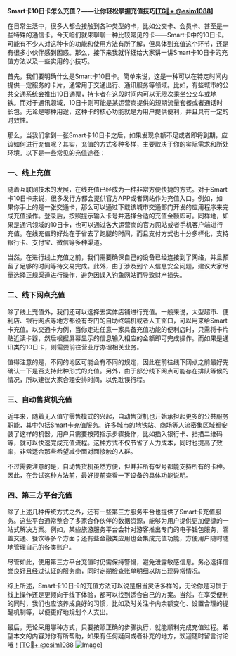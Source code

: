 **Smart卡10日卡怎么充值？——让你轻松掌握充值技巧[[TG💪+ @esim1088](https://t.me/s/esim1088)]**

在日常生活中，很多人都会接触到各种类型的卡，比如公交卡、会员卡、甚至是一些特殊的通信卡。今天咱们就来聊聊一种比较常见的卡——Smart卡中的10日卡。可能有不少人对这种卡的功能和使用方法有所了解，但具体到充值这个环节，还是有很多小伙伴感到困惑。那么，接下来我就详细给大家讲一讲Smart卡10日卡的充值方法以及一些实用的小技巧。

首先，我们要明确什么是Smart卡10日卡。简单来说，这是一种可以在特定时间内提供一定服务的卡片，通常用于交通出行、通讯服务等领域。比如，有些城市的公共交通系统会推出10日通票，持卡者在这段时间内可以无限次乘坐公交车或地铁。而对于通讯领域，10日卡则可能是某运营商提供的短期流量套餐或者通话时长包。无论是哪种用途，这种卡的核心功能就是为用户提供便利，并且具有一定的时效性。

那么，当我们拿到一张Smart卡10日卡之后，如果发现余额不足或者即将到期，应该如何进行充值呢？其实，充值的方式多种多样，主要取决于你的实际需求和所处环境。以下是一些常见的充值途径：

### 一、线上充值

随着互联网技术的发展，在线充值已经成为一种非常方便快捷的方式。对于Smart卡10日卡来说，很多发行方都会提供官方APP或者网站作为充值入口。例如，如果你手上的是一张交通卡，那么可以通过下载该城市交通部门开发的应用程序来完成充值操作。登录后，按照提示输入卡号并选择合适的充值金额即可。同样地，如果是通讯领域的10日卡，也可以通过各大运营商的官方网站或者手机客户端进行充值。在线充值的好处在于省去了跑腿的时间，而且支付方式也十分多样化，支持银行卡、支付宝、微信等多种渠道。

当然，在进行线上充值之前，我们需要确保自己的设备已经连接到了网络，并且预留了足够的时间等待交易完成。此外，由于涉及到个人信息安全问题，建议大家尽量选择正规渠道进行操作，避免因误入钓鱼网站而导致财产损失。

### 二、线下网点充值

除了线上充值外，我们还可以选择去实体店铺进行充值。一般来说，大型超市、便利店、银行网点等地方都设有专门的自助终端机或者人工窗口，可以用来给Smart卡充值。以交通卡为例，当你走进任意一家具备充值功能的便利店时，只需将卡片贴近读卡器，然后根据屏幕显示的信息输入相应的金额即可完成操作。而如果是通讯类的10日卡，则需要前往营业厅办理相关业务。

值得注意的是，不同的地区可能会有不同的规定，因此在前往线下网点之前最好先确认一下是否支持此种形式的充值。另外，由于部分线下网点可能存在排队等候的情况，所以建议大家合理安排时间，以免耽误行程。

### 三、自动售货机充值

近年来，随着无人值守零售模式的兴起，自动售货机也开始承担起更多的公共服务职能，其中包括Smart卡充值服务。许多城市的地铁站、商场等人流密集区域都安装了这样的机器。用户只需要按照指示步骤操作，比如插入银行卡、扫描二维码等，就可以快速完成充值流程。这种方式不仅节省了人力成本，同时也提高了效率，非常适合那些希望减少面对面接触的人群。

不过需要注意的是，自动售货机虽然方便，但并非所有型号都能支持所有的卡种。因此，在尝试这种方法前，最好提前查看一下设备的具体功能说明。

### 四、第三方平台充值

除了上述几种传统方式之外，还有一些第三方服务平台也提供了Smart卡充值服务。这些平台通常整合了多家合作伙伴的数据资源，能够为用户提供更加便捷的一站式解决方案。例如，某些旅游服务平台会针对游客推出专门的电子钱包服务，涵盖交通、餐饮等多个方面；还有些金融类应用也会集成充值功能，方便用户随时随地管理自己的各类账户。

尽管如此，使用第三方平台充值时仍需保持警惕，避免泄露敏感信息。务必选择信誉良好且经过认证的服务商，同时定期检查账单明细以防出现异常情况。

综上所述，Smart卡10日卡的充值方法可以说是相当灵活多样的，无论你是习惯于线上操作还是更倾向于线下体验，都可以找到适合自己的方案。当然，在享受便利的同时，我们也应该养成良好的习惯，比如及时关注卡内余额变化、设置合理的提醒机制等，以便更好地规划个人支出。

最后，无论采用哪种方式，只要按照正确的步骤执行，就能顺利完成充值过程。希望本文的内容对你有所帮助，如果有任何疑问或者补充的地方，欢迎随时留言讨论哦！[[TG💪+ @esim1088](https://t.me/s/esim1088) ![Image](https://i.postimg.cc/4NQfJmqS/Snipaste-2025-05-13-00-14-12.png)]